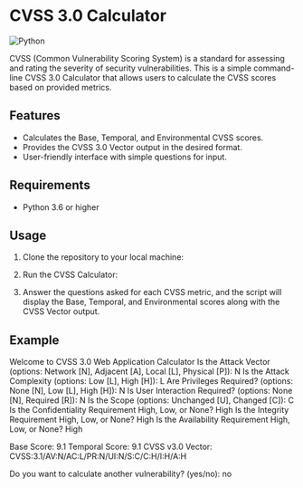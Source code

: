 # CVSS 3.0 Calculator

![Python](https://img.shields.io/badge/Python-3.6%2B-blue)

CVSS (Common Vulnerability Scoring System) is a standard for assessing and rating the severity of security vulnerabilities. This is a simple command-line CVSS 3.0 Calculator that allows users to calculate the CVSS scores based on provided metrics.

## Features

- Calculates the Base, Temporal, and Environmental CVSS scores.
- Provides the CVSS 3.0 Vector output in the desired format.
- User-friendly interface with simple questions for input.

## Requirements

- Python 3.6 or higher

## Usage

1. Clone the repository to your local machine:


2. Run the CVSS Calculator:


3. Answer the questions asked for each CVSS metric, and the script will display the Base, Temporal, and Environmental scores along with the CVSS Vector output.

## Example

Welcome to CVSS 3.0 Web Application Calculator
Is the Attack Vector (options: Network [N], Adjacent [A], Local [L], Physical [P]): N
Is the Attack Complexity (options: Low [L], High [H]): L
Are Privileges Required? (options: None [N], Low [L], High [H]): N
Is User Interaction Required? (options: None [N], Required [R]): N
Is the Scope (options: Unchanged [U], Changed [C]): C
Is the Confidentiality Requirement High, Low, or None? High
Is the Integrity Requirement High, Low, or None? High
Is the Availability Requirement High, Low, or None? High

Base Score: 9.1
Temporal Score: 9.1
CVSS v3.0 Vector: CVSS:3.1/AV:N/AC:L/PR:N/UI:N/S:C/C:H/I:H/A:H

Do you want to calculate another vulnerability? (yes/no): no
